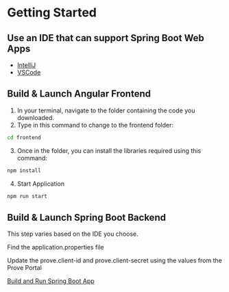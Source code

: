 # Getting Started

## Use an IDE that can support Spring Boot Web Apps

- [IntelliJ](https://www.jetbrains.com/idea/download/?section=mac)
- [VSCode](https://code.visualstudio.com/)

## Build & Launch Angular Frontend

1. In your terminal, navigate to the folder containing the code you downloaded.
2. Type in this command to change to the frontend folder:
```bash
cd frontend
```
3. Once in the folder, you can install the libraries required using this command:
```bash
npm install
```
4. Start Application
```bash
npm run start
```

## Build & Launch Spring Boot Backend
This step varies based on the IDE you choose. 

Find the application.properties file

Update the prove.client-id and prove.client-secret using the values from the Prove Portal

[Build and Run Spring Boot App](https://vaadin.com/docs/v14/flow/tutorial/project-setup)
